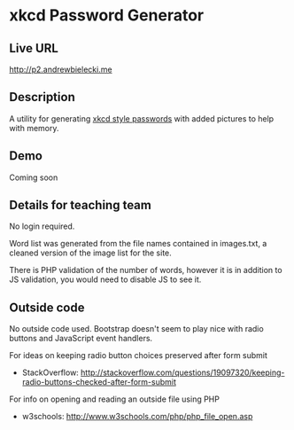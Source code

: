 # xkcd Password Generator

## Live URL
<http://p2.andrewbielecki.me>

## Description
A utility for generating [xkcd style passwords](http://xkcd.com/936/) with added pictures to help with memory.

## Demo
Coming soon

## Details for teaching team
No login required.

Word list was generated from the file names contained in images.txt, a cleaned version of the image list for the site.

There is PHP validation of the number of words, however it is in addition to JS validation, you would need to disable JS to see it.

## Outside code
No outside code used. Bootstrap doesn't seem to play nice with radio buttons and JavaScript event handlers.

For ideas on keeping radio button choices preserved after form submit
* StackOverflow: http://stackoverflow.com/questions/19097320/keeping-radio-buttons-checked-after-form-submit

For info on opening and reading an outside file using PHP
* w3schools: http://www.w3schools.com/php/php_file_open.asp
